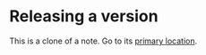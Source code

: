 # Releasing a version
This is a clone of a note. Go to its [primary location](../Building%20and%20deployment/Releasing%20a%20version.md).